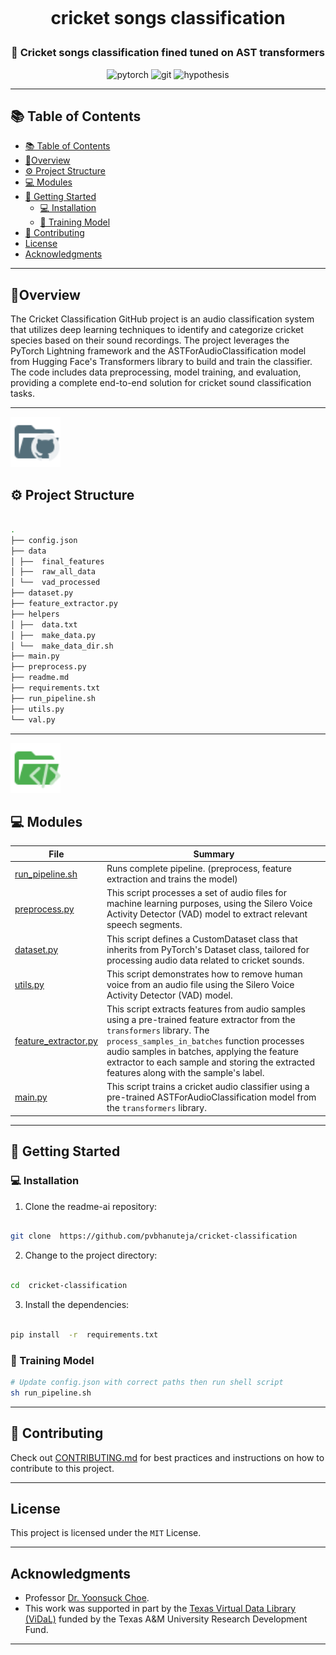 <div  align="center">

<h1  align="center">


<br>

cricket songs classification

</h1>

<h3  align="center">📍 Cricket songs classification fined tuned on AST transformers</h3>


<p  align="center">

  

<img  src="https://img.shields.io/badge/Pytorch-09A3D5.svg?style=for-the-badge&logo=pytorch&logoColor=white"  alt="pytorch"  />

<img  src="https://img.shields.io/badge/Git-8CAAE6.svg?style=for-the-badge&logo=git&logoColor=white"  alt="git"  />
<img  src="https://img.shields.io/badge/Python-3776AB.svg?style=for-the-badge&logo=Python&logoColor=white"  alt="hypothesis"  />

</p>

  

</div>

  

---

## 📚 Table of Contents

- [📚 Table of Contents](#-table-of-contents)
- [📍Overview](#overview)
- [⚙️ Project Structure](#️-project-structure)
- [💻 Modules](#-modules)
- [🚀 Getting Started](#-getting-started)
  - [💻 Installation](#-installation)
  - [🤖 Training Model](#-training-model)
- [🤝 Contributing](#-contributing)
- [License](#license)
- [Acknowledgments](#acknowledgments)

  

---

  

## 📍Overview

  

The Cricket Classification GitHub project is an audio classification system that utilizes deep learning techniques to identify and categorize cricket species based on their sound recordings. The project leverages the PyTorch Lightning framework and the ASTForAudioClassification model from Hugging Face's Transformers library to build and train the classifier. The code includes data preprocessing, model training, and evaluation, providing a complete end-to-end solution for cricket sound classification tasks.


---

  

<img  src="https://raw.githubusercontent.com/PKief/vscode-material-icon-theme/ec559a9f6bfd399b82bb44393651661b08aaf7ba/icons/folder-github-open.svg"  width="80"  />

  

## ⚙️ Project Structure

  

```bash

.
├── config.json
├── data
│ ├──  final_features
│ ├──  raw_all_data
│ └──  vad_processed
├── dataset.py
├── feature_extractor.py
├── helpers
│ ├──  data.txt
│ ├──  make_data.py
│ └──  make_data_dir.sh
├── main.py
├── preprocess.py
├── readme.md
├── requirements.txt
├── run_pipeline.sh
├── utils.py
└── val.py
```

---

  

<img  src="https://raw.githubusercontent.com/PKief/vscode-material-icon-theme/ec559a9f6bfd399b82bb44393651661b08aaf7ba/icons/folder-src-open.svg"  width="80"  />

  

## 💻 Modules



| File                 | Summary                                                                                                                                                                                                                                                                               |
|----------------------|---------------------------------------------------------------------------------------------------------------------------------------------------------------------------------------------------------------------------------------------------------------------------------------|
| [run_pipeline.sh](./run_pipeline.sh)      | Runs complete pipeline. (preprocess, feature extraction and trains the model)                                                                                                                           |
| [preprocess.py](./preprocess.py)        | This script processes a set of audio files for machine learning purposes, using the Silero Voice Activity Detector (VAD) model to extract relevant speech segments.                                                                                                                   |
| [dataset.py](./dataset.py)           | This script defines a CustomDataset class that inherits from PyTorch's Dataset class, tailored for processing audio data related to cricket sounds.                                                                                                                                    |
| [utils.py](./utils.py)             | This script demonstrates how to remove human voice from an audio file using the Silero Voice Activity Detector (VAD) model.                                                                        |
| [feature_extractor.py](./feature_extractor.py) | This script extracts features from audio samples using a pre-trained feature extractor from the `transformers` library. The `process_samples_in_batches` function processes audio samples in batches, applying the feature extractor to each sample and storing the extracted features along with the sample's label. |
| [main.py](./main.py )              | This script trains a cricket audio classifier using a pre-trained ASTForAudioClassification model from the `transformers` library.                                                                                                                                                   |

<hr/>


  

## 🚀 Getting Started



### 💻 Installation

  

1. Clone the readme-ai repository:

```sh

git clone  https://github.com/pvbhanuteja/cricket-classification

```

  

2. Change to the project directory:

```sh

cd  cricket-classification

```

  

3. Install the dependencies:

```sh

pip install  -r  requirements.txt

```

  

### 🤖 Training Model

  

```sh
# Update config.json with correct paths then run shell script
sh run_pipeline.sh

```

<hr  />


## 🤝 Contributing

Check out [CONTRIBUTING.md](./contributing.md) for best practices and instructions on how to contribute to this project.

---

  

## License


This project is licensed under the `MIT` License. 

---

  

## Acknowledgments


- Professor [Dr. Yoonsuck Choe](https://yschoe.github.io/). 
-  This work was supported in part by the [Texas Virtual Data Library (ViDaL)](https://vidal.tamu.edu/) funded by the Texas A&M University Research Development Fund.


---